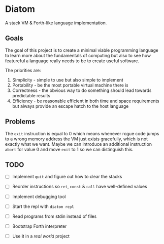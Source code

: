 # Diatom

A stack VM & Forth-like language implementation.

## Goals

The goal of this project is to create a minimal viable programming language to
learn more about the fundamentals of computing but also to see how featureful a
language really needs to be to create useful software.

The priorities are:

1. Simplicity - simple to use but also simple to implement
2. Portability - be the most portable virtual machine there is
3. Correctness - the obvious way to do something should lead towards
                 predictable results
4. Efficiency - be reasonable efficient in both time and space requirements but
                always provide an escape hatch to the host language

## Problems

The `exit` instruction is equal to 0 which means whenever rogue code jumps to a
wrong memory address the VM just exists gracefully, which is not exactly what
we want. Maybe we can introduce an additional instruction `abort` for value 0
and move `exit` to 1 so we can distinguish this.

## TODO

- [ ] Implement `quit` and figure out how to clear the stacks
- [ ] Reorder instructions so `ret`, `const` & `call` have well-defined values
- [ ] Implement debugging tool
- [ ] Start the repl with `diatom repl`
- [ ] Read programs from stdin instead of files
- [ ] Bootstrap Forth interpreter
- [ ] Use it in a _real world_ project

